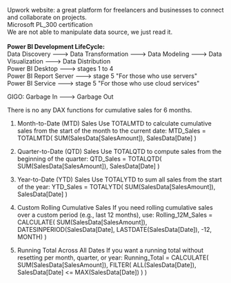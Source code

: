 Upwork website: a great platform for freelancers and businesses to connect and collaborate on projects.<br>
Microsoft PL_300 certification <br>
We are not able to manipulate data source, we just read it.<br>
<br>
**Power BI Development LifeCycle:** <br> 
Data Discovery ---> Data Transformation ---> Data Modeling ---> Data Visualization ---> Data Distribution<br>
Power BI Desktop ---> stages 1 to 4<br>
Power BI Report Server ---> stage 5 "For those who use servers"<br>
Power BI Service ---> stage 5 "For those who use cloud services"<br>

GIGO: Garbage In ---> Garbage Out

There is no any DAX functions for cumulative sales for 6 months.

1. Month-to-Date (MTD) Sales
Use TOTALMTD to calculate cumulative sales from the start of the month to the current date:
MTD_Sales = TOTALMTD(
    SUM(SalesData[SalesAmount]),
    SalesData[Date]
)

2. Quarter-to-Date (QTD) Sales
Use TOTALQTD to compute sales from the beginning of the quarter:
QTD_Sales = TOTALQTD(
    SUM(SalesData[SalesAmount]),
    SalesData[Date]
)

3. Year-to-Date (YTD) Sales
Use TOTALYTD to sum all sales from the start of the year:
YTD_Sales = TOTALYTD(
    SUM(SalesData[SalesAmount]),
    SalesData[Date]
)

4. Custom Rolling Cumulative Sales
If you need rolling cumulative sales over a custom period (e.g., last 12 months), use:
Rolling_12M_Sales = 
CALCULATE(
    SUM(SalesData[SalesAmount]),
    DATESINPERIOD(SalesData[Date], LASTDATE(SalesData[Date]), -12, MONTH)
)

5. Running Total Across All Dates
If you want a running total without resetting per month, quarter, or year:
Running_Total = 
CALCULATE(
    SUM(SalesData[SalesAmount]),
    FILTER(
        ALL(SalesData[Date]),
        SalesData[Date] <= MAX(SalesData[Date])
    )
)

